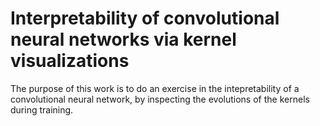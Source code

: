 # Interpretability of convolutional neural networks via kernel visualizations

The purpose of this work is to do an exercise in the intepretability of a convolutional neural network, by inspecting the evolutions of the kernels during training.


 